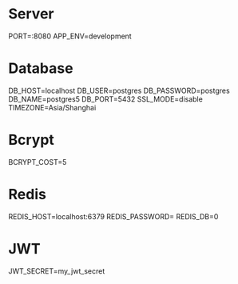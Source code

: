 # Server
PORT=:8080
APP_ENV=development

# Database
DB_HOST=localhost
DB_USER=postgres
DB_PASSWORD=postgres
DB_NAME=postgres5
DB_PORT=5432
SSL_MODE=disable
TIMEZONE=Asia/Shanghai

# Bcrypt
BCRYPT_COST=5

# Redis
REDIS_HOST=localhost:6379
REDIS_PASSWORD=
REDIS_DB=0

# JWT 
JWT_SECRET=my_jwt_secret
